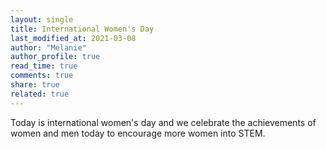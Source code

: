 ```yaml
---
layout: single
title: International Women's Day
last_modified_at: 2021-03-08
author: "Melanie"
author_profile: true
read_time: true
comments: true
share: true
related: true
---
```


Today is international women's day and we celebrate the achievements of women and men today to encourage more women into STEM.
